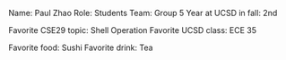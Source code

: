 Name: Paul Zhao 
Role:  Students
Team:  Group 5
Year at UCSD in fall: 2nd

Favorite CSE29 topic:  Shell Operation
Favorite UCSD class: ECE 35

Favorite food:  Sushi
Favorite drink: Tea
